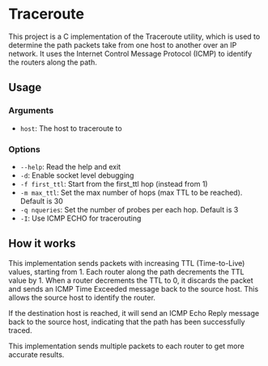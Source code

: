 # Traceroute

This project is a C implementation of the Traceroute utility, which is used to determine the path packets take from one host to another over an IP network. It uses the Internet Control Message Protocol (ICMP) to identify the routers along the path.

## Usage

### Arguments

- `host`: The host to traceroute to

### Options

- `--help`: Read the help and exit
- `-d`: Enable socket level debugging
- `-f first_ttl`: Start from the first_ttl hop (instead from 1)
- `-m max_ttl`: Set the max number of hops (max TTL to be reached). Default is 30
- `-q nqueries`: Set the number of probes per each hop. Default is 3
- `-I`: Use ICMP ECHO for tracerouting

## How it works

This implementation sends packets with increasing TTL (Time-to-Live) values, starting from 1. Each router along the path decrements the TTL value by 1. When a router decrements the TTL to 0, it discards the packet and sends an ICMP Time Exceeded message back to the source host. This allows the source host to identify the router.

If the destination host is reached, it will send an ICMP Echo Reply message back to the source host, indicating that the path has been successfully traced.

This implementation sends multiple packets to each router to get more accurate results.
